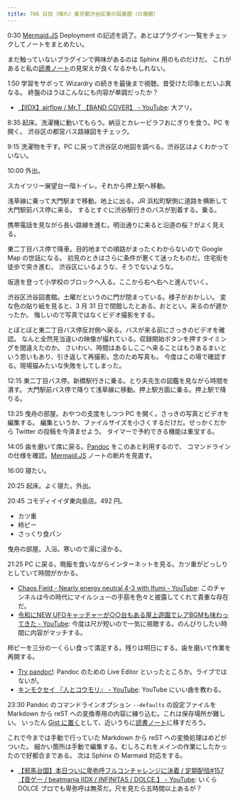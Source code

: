 ```yaml
---
title: 706 日目（晴れ）東京都渋谷区東の図書館（の廃館）
---
```


0:30 [Mermaid.JS] Deployment の記述を読了。あとはプラグイン一覧をチェックしてノートをまとめたい。

まだ触っていないプラグインで興味があるのは Sphinx 用のものだけだ。
これがあると私の[読書ノート][note]の見栄えが良くなるかもしれない。

1:50 学習をサボって Wizardry の続きを最後まで視聴。昔受けた印象とだいぶ異なる。
終盤のほうはこんなにも内容が単調だったか？

* [【IIDX】airflow / Mr.T 【BAND COVER】 - YouTube](https://www.youtube.com/watch?v=zM6O-xoqe5c):
  大アリ。

8:35 起床。洗濯機に動いてもらう。納豆とカレーピラフおにぎりを食う。PC を開く。
渋谷区の都営バス路線図をチェック。

9:15 洗濯物を干す。PC に戻って渋谷区の地図を調べる。渋谷区はよくわかっていない。

10:00 外出。

スカイツリー展望台一階トイレ。それから押上駅へ移動。

浅草線に乗って大門駅まで移動。地上に出る。JR 浜松町駅側に道路を横断して大門駅前バス停に来る。
するとすぐに渋谷駅行きのバスが到着する。乗る。

携帯電話を見ながら長い路線を進む。明治通りに来ると沿道の桜？がよく見える。

東二丁目バス停で降車。目的地までの順路がまったくわからないので Google Map の世話になる。
初見のときはさらに条件が悪くて迷ったものだ。住宅街を徒歩で突き進む。
渋谷区にいるような、そうでないような。

坂道を登って小学校のブロックへ入る。ここから右へ右へと進んでいく。

渋谷区渋谷図書館。土曜だというのに門が閉まっている。様子がおかしい。
変な色の貼り紙を見ると、3 月 31 日で閉館したとある。おととい。来るのが遅かったか。
悔しいので写真ではなくビデオ撮影をする。

とぼとぼと東二丁目バス停反対側へ戻る。バスが来る前にさっきのビデオを確認。
なんと全然見当違いの映像が撮れている。収録開始ボタンを押すタイミングを間違えたのか。
さいわい、時間はあるしここへ来ることはもうあるまいという思いもあり、引き返して再撮影。念のため写真も。
今度はこの場で確認する。現場猫みたいな失敗をしてしまった。

12:15 東二丁目バス停。新橋駅行きに乗る。とり夫先生の図鑑を見ながら時間を潰す。
大門駅前バス停で降りて浅草線に移動。押上駅方面に乗る。押上駅で降りる。

13:25 曳舟の部屋。おやつの支度をしつつ PC を開く。さっきの写真とビデオを編集する。
編集というか、ファイルサイズを小さくするだけだ。せっかくだから Twitter の投稿を今済ませよう。
タイマーで予約できる機能は重宝する。

14:05 歯を磨いて席に戻る。[Pandoc](https://pandoc.org/) をこのあと利用するので、
コマンドラインの仕様を確認。[Mermaid.JS] ノートの断片を見直す。

16:00 寝たい。

20:25 起床。よく寝た。外出。

20:45 コモディイイダ東向島店。492 円。

* カツ重
* 柿ピー
* さっくり食パン

曳舟の部屋。入浴。寒いので湯に浸かる。

21:25 PC に戻る。晩飯を食いながらインターネットを見る。カツ重がどっしりとしていて時間がかかる。

* [Chaos Field - Nearly energy neutral 4-3 with Ifumi - YouTube](https://www.youtube.com/watch?v=Cq1l8s2B5DU):
  このチャンネルは今の時代にマイルシューの手筋を色々と披露してくれて貴重な存在だ。
* [令和にNEW UFOキャッチャーが○○台もある屋上遊園でレアBGMも味わってきた - YouTube](https://www.youtube.com/watch?v=wETzgGwauLU):
  今度は尺が短いので一気に視聴する。のんびりしたい時間に内容がマッチする。

柿ピーを三分の一くらい食って満足する。残りは明日にする。歯を磨いて作業を再開する。

* [Try pandoc!](https://pandoc.org/try/): Pandoc のための Live Editor といったところか。ライブではないが。
* [キンモクセイ 『人とコウモリ』 - YouTube](https://www.youtube.com/watch?v=Ib_mHVrkLMc):
  YouTube にいい曲を教わる。

23:30 Pandoc のコマンドラインオプション `--defaults` の設定ファイルを Markdown から
reST への変換専用の内容に練り込む。これは保存場所が難しい。
いったん [Gist に置く](https://gist.github.com/showa-yojyo/282014d5ff8b667599f728c1d95d279e)として、近いうちに[読書ノート][note]に移すだろう。

これで今までは手動で行っていた Markdown から reST への変換処理はめどがついた。
細かい箇所は手動で編集する。むしろこれをメインの作業にしたかったので好都合まである。
次は Sphinx の Marmaid 対応をする。

* [【邪馬台国】本日ついに卑弥呼フルコンチャレンジに決着 / 定期配信&#x23;157【音ゲー / beatmania IIDX / INFINITAS / DOLCE.】 - YouTube](https://www.youtube.com/watch?v=otUKb8xr5Cc):
  いくら DOLCE プロでも卑弥呼は無茶だ。尺を見たら五時間以上あるが？

[Mermaid.JS]: https://mermaid-js.github.io/mermaid/
[note]: https://showa-yojyo.github.io/notebook/
